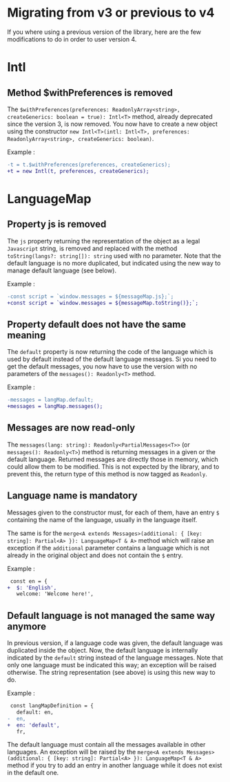 # Migrating from v3 or previous to v4

If you where using a previous version of the library, here are the few modifications to do in order to user version 4.

# Intl

## Method \$withPreferences is removed

The `$withPreferences(preferences: ReadonlyArray<string>, createGenerics: boolean = true): Intl<T>` method, already deprecated since the version 3, is now removed. You now have to create a new object using the constructor `new Intl<T>(intl: Intl<T>, preferences: ReadonlyArray<string>, createGenerics: boolean)`.

Example :

```diff
-t = t.$withPreferences(preferences, createGenerics);
+t = new Intl(t, preferences, createGenerics);
```

# LanguageMap

## Property js is removed

The `js` property returning the representation of the object as a legal `Javascript` string, is removed and replaced with the method `toString(langs?: string[]): string` used with no parameter. Note that the default language is no more duplicated, but indicated using the new way to manage default language (see below).

Example :

```diff
-const script = `window.messages = ${messageMap.js};`;
+const script = `window.messages = ${messageMap.toString()};`;
```

## Property default does not have the same meaning

The `default` property is now returning the code of the language which is used by default instead of the default language messages. Si you need to get the default messages, you now have to use the version with no parameters of the `messages(): Readonly<T>` method.

Example :

```diff
-messages = langMap.default;
+messages = langMap.messages();
```

## Messages are now read-only

The `messages(lang: string): Readonly<PartialMessages<T>>` (or `messages(): Readonly<T>`) method is returning messages in a given or the default language. Returned messages are directly those in memory, which could allow them to be modified. This is not expected by the library, and to prevent this, the return type of this method is now tagged as `Readonly`.

## Language name is mandatory

Messages given to the constructor must, for each of them, have an entry `$` containing the name of the language, usually in the language itself.

The same is for the `merge<A extends Messages>(additional: { [key: string]: Partial<A> }): LanguageMap<T & A>` method which will raise an exception if the `additional` parameter contains a language which is not already in the original object and does not contain the `$` entry.

Example :

```diff
 const en = {
+  $: 'English',
   welcome: 'Welcome here!',
```

## Default language is not managed the same way anymore

In previous version, if a language code was given, the default language was duplicated inside the object. Now, the default language is internally indicated by the `default` string instead of the language messages. Note that only one language must be indicated this way; an exception will be raised otherwise. The string representation (see above) is using this new way to do.

Example :

```diff
 const langMapDefinition = {
   default: en,
-  en,
+  en: 'default',
   fr,
```

The default language must contain all the messages available in other languages. An exception will be raised by the `merge<A extends Messages>(additional: { [key: string]: Partial<A> }): LanguageMap<T & A>` method if you try to add an entry in another language while it does not exist in the default one.
